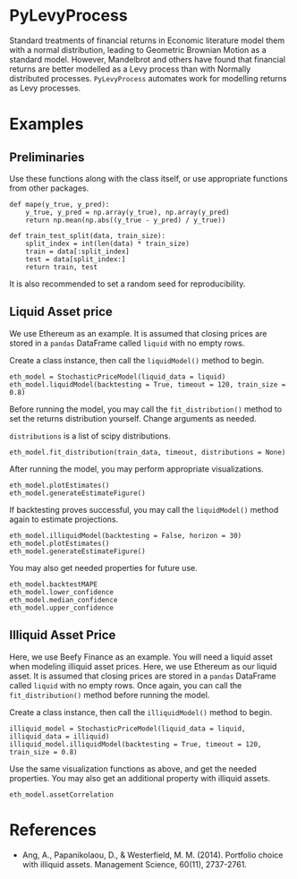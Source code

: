 # PyLevyProcess
Standard treatments of financial returns in Economic literature model them with a normal distribution, leading to Geometric Brownian Motion as a standard model. However, Mandelbrot and others have found that financial returns are better modelled as a Levy process than with Normally distributed processes. `PyLevyProcess` automates work for modelling returns as Levy processes. 

# Examples
## Preliminaries
Use these functions along with the class itself, or use appropriate functions from other packages.
```
def mape(y_true, y_pred):
    y_true, y_pred = np.array(y_true), np.array(y_pred)
    return np.mean(np.abs((y_true - y_pred) / y_true))
    
def train_test_split(data, train_size):
    split_index = int(len(data) * train_size)
    train = data[:split_index]
    test = data[split_index:]
    return train, test
```
It is also recommended to set a random seed for reproducibility.
## Liquid Asset price
We use Ethereum as an example. It is assumed that closing prices are stored in a `pandas` DataFrame called `liquid` with no empty rows.

Create a class instance, then call the `liquidModel()` method to begin.
```
eth_model = StochasticPriceModel(liquid_data = liquid)
eth_model.liquidModel(backtesting = True, timeout = 120, train_size = 0.8)
```
Before running the model, you may call the `fit_distribution()` method to set the returns distribution yourself. Change arguments as needed.

`distributions` is a list of scipy distributions.
```
eth_model.fit_distribution(train_data, timeout, distributions = None)
```
After running the model, you may perform appropriate visualizations.
```
eth_model.plotEstimates()
eth_model.generateEstimateFigure()
```
If backtesting proves successful, you may call the `liquidModel()` method again to estimate projections.
```
eth_model.illiquidModel(backtesting = False, horizon = 30)
eth_model.plotEstimates()
eth_model.generateEstimateFigure()
```
You may also get needed properties for future use.
```
eth_model.backtestMAPE
eth_model.lower_confidence
eth_model.median_confidence
eth_model.upper_confidence
```
## Illiquid Asset Price
Here, we use Beefy Finance as an example. You will need a liquid asset when modeling illiquid asset prices. Here, we use Ethereum as our liquid asset. It is assumed that closing prices are stored in a `pandas` DataFrame called `liquid` with no empty rows. Once again, you can call the `fit_distribution()` method before running the model.

Create a class instance, then call the `illiquidModel()` method to begin.
```
illiquid_model = StochasticPriceModel(liquid_data = liquid, illiquid_data = illiquid)
illiquid_model.illiquidModel(backtesting = True, timeout = 120, train_size = 0.8)
```
Use the same visualization functions as above, and get the needed properties. You may also get an additional property with illiquid assets.
```
eth_model.assetCorrelation
```
# References
* Ang, A., Papanikolaou, D., & Westerfield, M. M. (2014). Portfolio choice with illiquid assets. Management Science, 60(11), 2737-2761.

